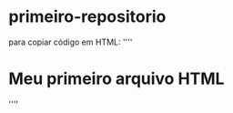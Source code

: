 # primeiro-repositorio

para copiar código em HTML:
''''
<html>
  <h1>Meu primeiro arquivo HTML</h1>
</html>
''''
